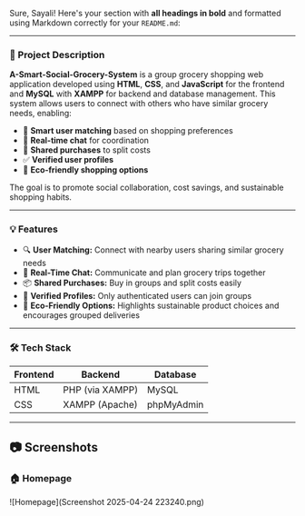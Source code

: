 Sure, Sayali! Here's your section with **all headings in bold** and formatted using Markdown correctly for your `README.md`:

---

### **📌 Project Description**

**A-Smart-Social-Grocery-System** is a group grocery shopping web application developed using **HTML**, **CSS**, and **JavaScript** for the frontend and **MySQL** with **XAMPP** for backend and database management. This system allows users to connect with others who have similar grocery needs, enabling:

* 🤝 **Smart user matching** based on shopping preferences
* 💬 **Real-time chat** for coordination
* 🧾 **Shared purchases** to split costs
* ✅ **Verified user profiles**
* 🌱 **Eco-friendly shopping options**

The goal is to promote social collaboration, cost savings, and sustainable shopping habits.

---

### **💡 Features**

* 🔍 **User Matching:** Connect with nearby users sharing similar grocery needs
* 💬 **Real-Time Chat:** Communicate and plan grocery trips together
* 📦 **Shared Purchases:** Buy in groups and split costs easily
* 🔐 **Verified Profiles:** Only authenticated users can join groups
* 🌿 **Eco-Friendly Options:** Highlights sustainable product choices and encourages grouped deliveries

---

### **🛠️ Tech Stack**

| **Frontend** | **Backend**     | **Database** |
| ------------ | --------------- | ------------ |
| HTML         | PHP (via XAMPP) | MySQL        |
| CSS          | XAMPP (Apache)  | phpMyAdmin   |

---
## 📷 **Screenshots**

### 🏠 **Homepage**

![Homepage](Screenshot 2025-04-24 223240.png)



